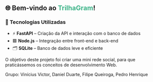 ## 🌐 **Bem-vindo ao <span style="color:#3EB489;">TrilhaGram</span>!**

### 🧰 **Tecnologias Utilizadas**

- ⚡ **FastAPI** – Criação da API e interação com o banco de dados  
- 🟩 **Node.js** – Integração entre front-end e back-end  
- 🗂️ **SQLite** – Banco de dados leve e eficiente
          
O objetivo deste projeto foi criar uma mini rede social, para que praticássemos os conceitos de desenvolvimento Web.
  
Grupo: Vinícius Victor, Daniel Duarte, Filipe Queiroga, Pedro Henrique